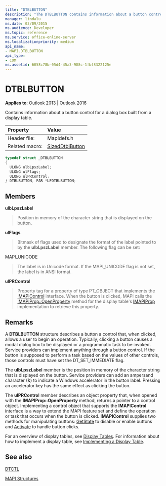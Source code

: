 ```yaml
---
title: "DTBLBUTTON"
description: "The DTBLBUTTON contains information about a button control for a dialog box built from a display table."
manager: lindalu
ms.date: 03/09/2015
ms.audience: Developer
ms.topic: reference
ms.service: office-online-server
ms.localizationpriority: medium
api_name:
- MAPI.DTBLBUTTON
api_type:
- COM
ms.assetid: 6058c78b-05d4-45a3-988c-1fbf8322125e
---
```


# DTBLBUTTON

  
  
**Applies to**: Outlook 2013 | Outlook 2016 
  
Contains information about a button control for a dialog box built from a display table.
  
|Property |Value |
|:-----|:-----|
|Header file:  <br/> |Mapidefs.h  <br/> |
|Related macro:  <br/> |[SizedDtblButton](sizeddtblbutton.md) <br/> |
   
```cpp
typedef struct _DTBLBUTTON
{
  ULONG ulbLpszLabel;
  ULONG ulFlags;
  ULONG ulPRControl;
} DTBLBUTTON, FAR *LPDTBLBUTTON;

```

## Members

 **ulbLpszLabel**
  
> Position in memory of the character string that is displayed on the button.
    
 **ulFlags**
  
> Bitmask of flags used to designate the format of the label pointed to by the **ulbLpszLabel** member. The following flag can be set: 
    
MAPI_UNICODE 
  
> The label is in Unicode format. If the MAPI_UNICODE flag is not set, the label is in ANSI format.
    
 **ulPRControl**
  
> Property tag for a property of type PT_OBJECT that implements the [IMAPIControl](imapicontroliunknown.md) interface. When the button is clicked, MAPI calls the [IMAPIProp::OpenProperty](imapiprop-openproperty.md) method for the display table's [IMAPIProp](imapipropiunknown.md) implementation to retrieve this property. 
    
## Remarks

A **DTBLBUTTON** structure describes a button a control that, when clicked, allows a user to begin an operation. Typically, clicking a button causes a modal dialog box to be displayed or a programmatic task to be invoked. Service providers can implement anything through a button control. If the button is supposed to perform a task based on the values of other controls, those controls must have set the DT_SET_IMMEDIATE flag. 
  
The **ulbLpszLabel** member is the position in memory of the character string that is displayed on the button. Service providers can add an ampersand character (&amp;) to indicate a Windows accelerator in the button label. Pressing an accelerator key has the same effect as clicking the button. 
  
The **ulPRControl** member describes an object property that, when opened with the **IMAPIProp::OpenProperty** method, returns a pointer to a control object. Implementing a control object that supports the **IMAPIControl** interface is a way to extend the MAPI feature set and define the operation or task that occurs when the button is clicked. **IMAPIControl** supplies two methods for manipulating buttons: [GetState](imapicontrol-getstate.md) to disable or enable buttons and [Activate](imapicontrol-activate.md) to handle button clicks. 
  
For an overview of display tables, see [Display Tables](display-tables.md). For information about how to implement a display table, see [Implementing a Display Table](display-table-implementation.md).
  
## See also



[DTCTL](dtctl.md)


[MAPI Structures](mapi-structures.md)

